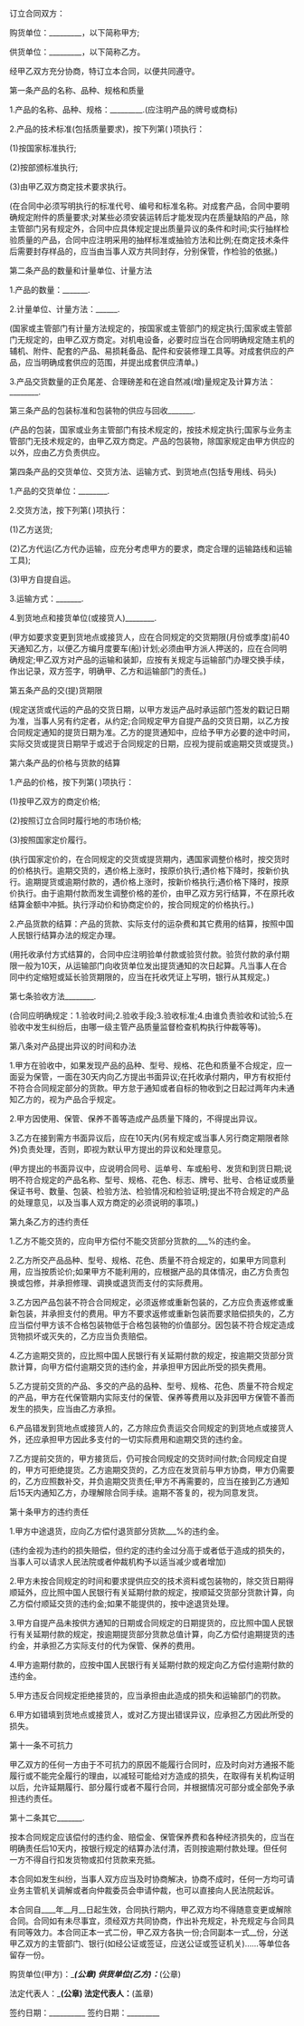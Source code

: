 
 


订立合同双方：


购货单位：_________，以下简称甲方;


供货单位：_________，以下简称乙方。


经甲乙双方充分协商，特订立本合同，以便共同遵守。


第一条产品的名称、品种、规格和质量


1.产品的名称、品种、规格：_________.(应注明产品的牌号或商标)


2.产品的技术标准(包括质量要求)，按下列第( )项执行：


(1)按国家标准执行;


(2)按部颁标准执行;


(3)由甲乙双方商定技术要求执行。


(在合同中必须写明执行的标准代号、编号和标准名称。对成套产品，合同中要明确规定附件的质量要求;对某些必须安装运转后才能发现内在质量缺陷的产品，除主管部门另有规定外，合同中应具体规定提出质量异议的条件和时间;实行抽样检验质量的产品，合同中应注明采用的抽样标准或抽验方法和比例;在商定技术条件后需要封存样品的，应当由当事人双方共同封存，分别保管，作检验的依据。)


第二条产品的数量和计量单位、计量方法


1.产品的数量：_______.


2.计量单位、计量方法：______.


(国家或主管部门有计量方法规定的，按国家或主管部门的规定执行;国家或主管部门无规定的，由甲乙双方商定。对机电设备，必要时应当在合同明确规定随主机的辅机、附件、配套的产品、易损耗备品、配件和安装修理工具等。对成套供应的产品，应当明确成套供应的范围，并提出成套供应清单。)


3.产品交货数量的正负尾差、合理磅差和在途自然减(增)量规定及计算方法：________.


第三条产品的包装标准和包装物的供应与回收_______.


(产品的包装，国家或业务主管部门有技术规定的，按技术规定执行;国家与业务主管部门无技术规定的，由甲乙双方商定。产品的包装物，除国家规定由甲方供应的以外，应由乙方负责供应。


第四条产品的交货单位、交货方法、运输方式、到货地点(包括专用线、码头)


1.产品的交货单位：________.


2.交货方法，按下列第( )项执行：


(1)乙方送货;


(2)乙方代运(乙方代办运输，应充分考虑甲方的要求，商定合理的运输路线和运输工具);


(3)甲方自提自运。


3.运输方式：_______.


4.到货地点和接货单位(或接货人)________.


(甲方如要求变更到货地点或接货人，应在合同规定的交货期限(月份或季度)前40天通知乙方，以便乙方编月度要车(船)计划;必须由甲方派人押送的，应在合同明确规定;甲乙双方对产品的运输和装卸，应按有关规定与运输部门办理交换手续，作出记录，双方签字，明确甲、乙方和运输部门的责任。)


第五条产品的交(提)货期限


(规定送货或代运的产品的交货日期，以甲方发运产品时承运部门签发的戳记日期为准，当事人另有约定者，从约定;合同规定甲方自提产品的交货日期，以乙方按合同规定通知的提货日期为准。乙方的提货通知中，应给予甲方必要的途中时间，实际交货或提货日期早于或迟于合同规定的日期，应视为提前或逾期交货或提货。)


第六条产品的价格与货款的结算


1.产品的价格，按下列第( )项执行：


(1)按甲乙双方的商定价格;


(2)按照订立合同时履行地的市场价格;


(3)按照国家定价履行。


(执行国家定价的，在合同规定的交货或提货期内，遇国家调整价格时，按交货时的价格执行。逾期交货的，遇价格上涨时，按原价执行;遇价格下降时，按新价执行。逾期提货或逾期付款的，遇价格上涨时，按新价格执行;遇价格下降时，按原价执行。由于逾期付款而发生调整价格的差价，由甲乙双方另行结算，不在原托收结算金额中冲抵。执行浮动价和协商定价的，按合同规定的价格执行。)


2.产品货款的结算：产品的货款、实际支付的运杂费和其它费用的结算，按照中国人民银行结算办法的规定办理。


(用托收承付方式结算的，合同中应注明验单付款或验货付款。验货付款的承付期限一般为10天，从运输部门向收货单位发出提货通知的次日起算。凡当事人在合同中约定缩短或延长验货期限的，应当在托收凭证上写明，银行从其规定。)


第七条验收方法________.


(合同应明确规定：1.验收时间;2.验收手段;3.验收标准;4.由谁负责验收和试验;5.在验收中发生纠纷后，由哪一级主管产品质量监督检查机构执行仲裁等等)。


第八条对产品提出异议的时间和办法


1.甲方在验收中，如果发现产品的品种、型号、规格、花色和质量不合规定，应一面妥为保管，一面在30天内向乙方提出书面异议;在托收承付期内，甲方有权拒付不符合合同规定部分的货款。甲方怠于通知或者自标的物收到之日起过两年内未通知乙方的，视为产品合乎规定。


2.甲方因使用、保管、保养不善等造成产品质量下降的，不得提出异议。


3.乙方在接到需方书面异议后，应在10天内(另有规定或当事人另行商定期限者除外)负责处理，否则，即视为默认甲方提出的异议和处理意见。


(甲方提出的书面异议中，应说明合同号、运单号、车或船号、发货和到货日期;说明不符合规定的产品名称、型号、规格、花色、标志、牌号、批号、合格证或质量保证书号、数量、包装、检验方法、检验情况和检验证明;提出不符合规定的产品的处理意见，以及当事人双方商定的必须说明的事项。)


第九条乙方的违约责任


1.乙方不能交货的，应向甲方偿付不能交货部分货款的___%的违约金。


2.乙方所交产品品种、型号、规格、花色、质量不符合规定的，如果甲方同意利用，应当按质论价;如果甲方不能利用的，应根据产品的具体情况，由乙方负责包换或包修，并承担修理、调换或退货而支付的实际费用。


3.乙方因产品包装不符合合同规定，必须返修或重新包装的，乙方应负责返修或重新包装，并承担支付的费用。甲方不要求返修或重新包装而要求赔偿损失的，乙方应当偿付甲方该不合格包装物低于合格包装物的价值部分。因包装不符合规定造成货物损坏或灭失的，乙方应当负责赔偿。


4.乙方逾期交货的，应比照中国人民银行有关延期付款的规定，按逾期交货部分货款计算，向甲方偿付逾期交货的违约金，并承担甲方因此所受的损失费用。


5.乙方提前交货的产品、多交的产品的品种、型号、规格、花色、质量不符合规定的产品，甲方在代保管期内实际支付的保管、保养等费用以及非因甲方保管不善而发生的损失，应当由乙方承担。


6.产品错发到货地点或接货人的，乙方除应负责运交合同规定的到货地点或接货人外，还应承担甲方因此多支付的一切实际费用和逾期交货的违约金。


7.乙方提前交货的，甲方接货后，仍可按合同规定的交货时间付款;合同规定自提的，甲方可拒绝提货。乙方逾期交货的，乙方应在发货前与甲方协商，甲方仍需要的，乙方应照数补交，并负逾期交货责任;甲方不再需要的，应当在接到乙方通知后15天内通知乙方，办理解除合同手续。逾期不答复的，视为同意发货。


第十条甲方的违约责任


1.甲方中途退货，应向乙方偿付退货部分货款___%的违约金。


(违约金视为违约的损失赔偿，但约定的违约金过分高于或者低于造成的损失的，当事人可以请求人民法院或者仲裁机构予以适当减少或者增加)


2.甲方未按合同规定的时间和要求提供应交的技术资料或包装物的，除交货日期得顺延外，应比照中国人民银行有关延期付款的规定，按顺延交货部分货款计算，向乙方偿付顺延交货的违约金;如果不能提供的，按中途退货处理。


3.甲方自提产品未按供方通知的日期或合同规定的日期提货的，应比照中国人民银行有关延期付款的规定，按逾期提货部分货款总值计算，向乙方偿付逾期提货的违约金，并承担乙方实际支付的代为保管、保养的费用。


4.甲方逾期付款的，应按中国人民银行有关延期付款的规定向乙方偿付逾期付款的违约金。


5.甲方违反合同规定拒绝接货的，应当承担由此造成的损失和运输部门的罚款。


6.甲方如错填到货地点或接货人，或对乙方提出错误异议，应承担乙方因此所受的损失。


第十一条不可抗力


甲乙双方的任何一方由于不可抗力的原因不能履行合同时，应及时向对方通报不能履行或不能完全履行的理由，以减轻可能给对方造成的损失，在取得有关机构证明以后，允许延期履行、部分履行或者不履行合同，并根据情况可部分或全部免予承担违约责任。


第十二条其它_______.


按本合同规定应该偿付的违约金、赔偿金、保管保养费和各种经济损失的，应当在明确责任后10天内，按银行规定的结算办法付清，否则按逾期付款处理。但任何一方不得自行扣发货物或扣付货款来充抵。


本合同如发生纠纷，当事人双方应当及时协商解决，协商不成时，任何一方均可请业务主管机关调解或者向仲裁委员会申请仲裁，也可以直接向人民法院起诉。


本合同自____年__月__日起生效，合同执行期内，甲乙双方均不得随意变更或解除合同。合同如有未尽事宜，须经双方共同协商，作出补充规定，补充规定与合同具有同等效力。本合同正本一式二份，甲乙双方各执一份;合同副本一式__份，分送甲乙双方的主管部门、银行(如经公证或签证，应送公证或签证机关)……等单位各留存一份。


购货单位(甲方)：____(公章) 供货单位(乙方)：___(公章)


法定代表人：_______(公章) 法定代表人：______(盖章)


签约日期：__________ 签约日期：_________
 


 

 
 
 
 
 
  


  
 

  


  


  
 
 
 
 


